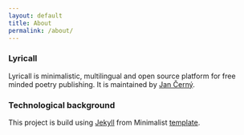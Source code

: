 ```yaml
---
layout: default
title: About
permalink: /about/
---
```


### Lyricall
Lyricall is minimalistic, multilingual and open source platform for free minded poetry publishing. It is maintained by [Jan Černý](https://blackblog.cz/). 

### Technological background
This project is build using [Jekyll](https://jekyllrb.com/) from Minimalist [template](https://github.com/Trybnetic/minimalist/).
 